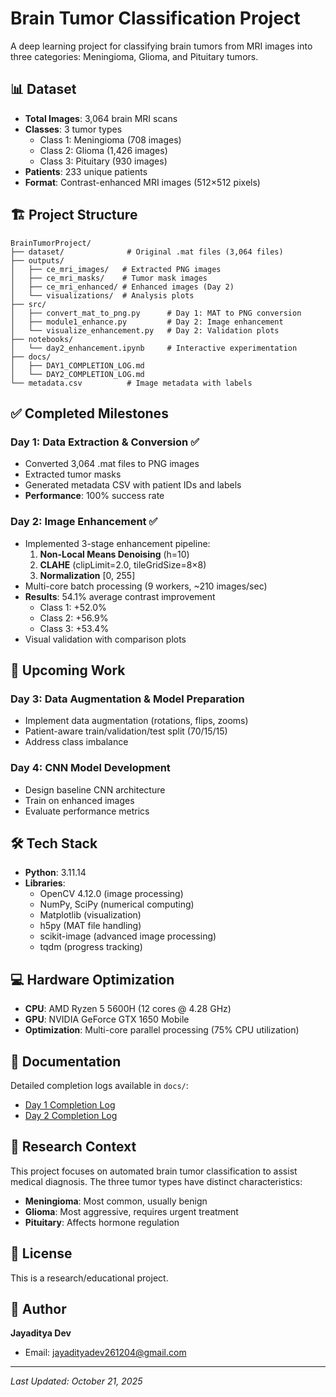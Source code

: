 # Brain Tumor Classification Project

A deep learning project for classifying brain tumors from MRI images into three categories: Meningioma, Glioma, and Pituitary tumors.

## 📊 Dataset

- **Total Images**: 3,064 brain MRI scans
- **Classes**: 3 tumor types
  - Class 1: Meningioma (708 images)
  - Class 2: Glioma (1,426 images)
  - Class 3: Pituitary (930 images)
- **Patients**: 233 unique patients
- **Format**: Contrast-enhanced MRI images (512×512 pixels)

## 🏗️ Project Structure

```
BrainTumorProject/
├── dataset/              # Original .mat files (3,064 files)
├── outputs/
│   ├── ce_mri_images/   # Extracted PNG images
│   ├── ce_mri_masks/    # Tumor mask images
│   ├── ce_mri_enhanced/ # Enhanced images (Day 2)
│   └── visualizations/  # Analysis plots
├── src/
│   ├── convert_mat_to_png.py      # Day 1: MAT to PNG conversion
│   ├── module1_enhance.py         # Day 2: Image enhancement
│   └── visualize_enhancement.py   # Day 2: Validation plots
├── notebooks/
│   └── day2_enhancement.ipynb     # Interactive experimentation
├── docs/
│   ├── DAY1_COMPLETION_LOG.md
│   └── DAY2_COMPLETION_LOG.md
└── metadata.csv          # Image metadata with labels
```

## ✅ Completed Milestones

### Day 1: Data Extraction & Conversion ✅
- Converted 3,064 .mat files to PNG images
- Extracted tumor masks
- Generated metadata CSV with patient IDs and labels
- **Performance**: 100% success rate

### Day 2: Image Enhancement ✅
- Implemented 3-stage enhancement pipeline:
  1. **Non-Local Means Denoising** (h=10)
  2. **CLAHE** (clipLimit=2.0, tileGridSize=8×8)
  3. **Normalization** [0, 255]
- Multi-core batch processing (9 workers, ~210 images/sec)
- **Results**: 54.1% average contrast improvement
  - Class 1: +52.0%
  - Class 2: +56.9%
  - Class 3: +53.4%
- Visual validation with comparison plots

## 🚀 Upcoming Work

### Day 3: Data Augmentation & Model Preparation
- Implement data augmentation (rotations, flips, zooms)
- Patient-aware train/validation/test split (70/15/15)
- Address class imbalance

### Day 4: CNN Model Development
- Design baseline CNN architecture
- Train on enhanced images
- Evaluate performance metrics

## 🛠️ Tech Stack

- **Python**: 3.11.14
- **Libraries**: 
  - OpenCV 4.12.0 (image processing)
  - NumPy, SciPy (numerical computing)
  - Matplotlib (visualization)
  - h5py (MAT file handling)
  - scikit-image (advanced image processing)
  - tqdm (progress tracking)

## 💻 Hardware Optimization

- **CPU**: AMD Ryzen 5 5600H (12 cores @ 4.28 GHz)
- **GPU**: NVIDIA GeForce GTX 1650 Mobile
- **Optimization**: Multi-core parallel processing (75% CPU utilization)

## 📖 Documentation

Detailed completion logs available in `docs/`:
- [Day 1 Completion Log](docs/DAY1_COMPLETION_LOG.md)
- [Day 2 Completion Log](docs/DAY2_COMPLETION_LOG.md)

## 🔬 Research Context

This project focuses on automated brain tumor classification to assist medical diagnosis. The three tumor types have distinct characteristics:
- **Meningioma**: Most common, usually benign
- **Glioma**: Most aggressive, requires urgent treatment
- **Pituitary**: Affects hormone regulation

## 📝 License

This is a research/educational project.

## 👤 Author

**Jayaditya Dev**
- Email: jayadityadev261204@gmail.com

---

*Last Updated: October 21, 2025*
